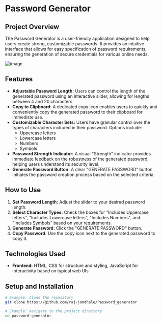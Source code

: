 # Password Generator

## Project Overview

The Password Generator is a user-friendly application designed to help users create strong, customizable passwords. It provides an intuitive interface that allows for easy specification of password requirements, ensuring the generation of secure credentials for various online needs.

![image](https://github.com/user-attachments/assets/bfff4300-86d2-4373-8bff-c54715bcf507)

## Features

* **Adjustable Password Length:** Users can control the length of the generated password using an interactive slider, allowing for lengths between 4 and 20 characters.
* **Copy to Clipboard:** A dedicated copy icon enables users to quickly and conveniently copy the generated password to their clipboard for immediate use.
* **Customizable Character Sets:** Users have granular control over the types of characters included in their password. Options include:
    * Uppercase letters
    * Lowercase letters
    * Numbers
    * Symbols
* **Password Strength Indicator:** A visual "Strength" indicator provides immediate feedback on the robustness of the generated password, helping users understand its security level.
* **Generate Password Button:** A clear "GENERATE PASSWORD" button initiates the password creation process based on the selected criteria.

## How to Use 

1.  **Set Password Length:** Adjust the slider to your desired password length.
2.  **Select Character Types:** Check the boxes for "Includes Uppercase letters", "Includes Lowercase letters", "Includes Numbers", and "Includes Symbols" based on your requirements.
3.  **Generate Password:** Click the "GENERATE PASSWORD" button.
4.  **Copy Password:** Use the copy icon next to the generated password to copy it.

## Technologies Used 

* **Frontend:**  HTML, CSS for structure and styling, JavaScript for interactivity based on typical web UIs

## Setup and Installation 



```bash
# Example: Clone the repository
git clone https://github.com/raj-jondhale/Password_generator

# Example: Navigate to the project directory
cd password-generator

